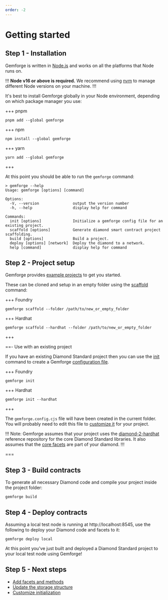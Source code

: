 ```yaml
---
order: -2
---
```


# Getting started

## Step 1 - Installation

Gemforge is written in [Node.js](http://nodejs.org) and works on all the platforms that Node runs on. 

!!!
**Node v16 or above is required.** We recommend using [nvm](https://github.com/nvm-sh/nvm) to manage different Node versions on your machine.
!!!

It's best to install Gemforge globally in your Node environment, depending on which package manager you use:

+++ pnpm
```shell
pnpm add --global gemforge
```
+++ npm
```shell
npm install --global gemforge
```
+++ yarn
```shell
yarn add --global gemforge
```
+++

At this point you should be able to run the `gemforge` command:

```shell
> gemforge --help
Usage: gemforge [options] [command]

Options:
  -V, --version               output the version number
  -h, --help                  display help for command

Commands:
  init [options]              Initialize a gemforge config file for an existing project.
  scaffold [options]          Generate diamond smart contract project scaffolding.
  build [options]             Build a project.
  deploy [options] [network]  Deploy the diamond to a network.
  help [command]              display help for command
```

## Step 2 - Project setup

Gemforge provides [example projects](./frameworks.md) to get you started.

These can be cloned and setup in an empty folder using the [scaffold](commands/scaffold.md) command:

+++ Foundry
```shell
gemforge scaffold --folder /path/to/new_or_empty_folder
```
+++ Hardhat
```shell
gemforge scaffold --hardhat --folder /path/to/new_or_empty_folder
```
+++

==- Use with an existing project

If you have an existing Diamond Standard project then you can use the [init](commands/init.md) command to create a Gemforge [configuration file](configuration).

+++ Foundry
```shell
gemforge init
```
+++ Hardhat
```shell
gemforge init --hardhat
```
+++

The `gemforge.config.cjs` file will have been created in the current folder. You will probably need to edit this file to [customize it](configuration) for your project. 

!!!
Note: Gemforge assumes that your project uses the [diamond-2-hardhat](https://github.com/mudgen/diamond-2-hardhat) reference repository for the core Diamond Standard libraries. It also assumes that the [core facets](./configuration/diamond.md) are part of your diamond.
!!!

===

## Step 3 - Build contracts

To generate all necessary Diamond code and compile your project inside the project folder:

```shell
gemforge build
```

## Step 4 - Deploy contracts

Assuming a local test node is running at http://localhost:8545, use the following to deploy your Diamond code and facets to it: 

```shell
gemforge deploy local
```

At this point you've just built and deployed a Diamond Standard project to your local test node using Gemforge!

## Step 5 - Next steps

* [Add facets and methods](./development/facets.md)
* [Update the storage structure](./development/storage.md)
* [Customize initialization](./development/initialization.md)






